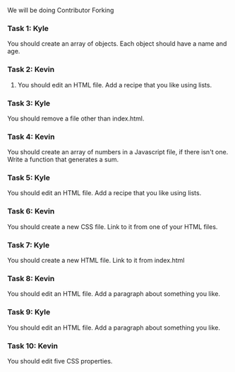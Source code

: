 We will be doing Contributor Forking

### Task 1: Kyle
You should create an array of objects. Each object should have a name and age.

### Task 2: Kevin
1) You should edit an HTML file. Add a recipe that you like using lists.

### Task 3: Kyle
You should remove a file other than index.html.

### Task 4: Kevin
You should create an array of numbers in a Javascript file, if there isn't one. Write a function that generates a sum.

### Task 5: Kyle
You should edit an HTML file. Add a recipe that you like using lists.

### Task 6: Kevin
You should create a new CSS file. Link to it from one of your HTML files.

### Task 7: Kyle
You should create a new HTML file. Link to it from index.html

### Task 8: Kevin
You should edit an HTML file. Add a paragraph about something you like.

### Task 9: Kyle
You should edit an HTML file. Add a paragraph about something you like.

### Task 10: Kevin
You should edit five CSS properties.

